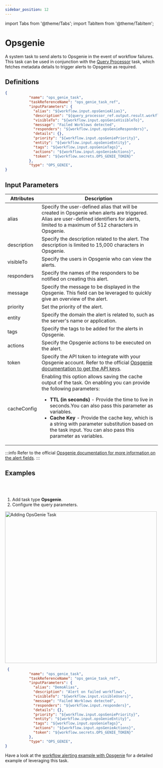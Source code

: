 ```yaml
---
sidebar_position: 12
---
```

import Tabs from '@theme/Tabs';
import TabItem from '@theme/TabItem';

# Opsgenie 

A system task to send alerts to Opsgenie in the event of workflow failures. This task can be used in conjunction with the [Query Processor](/content/reference-docs/system-tasks/query-processor) task, which fetches metadata details to trigger alerts to Opsgenie as required.

## Definitions

```json
{
           "name": "ops_genie_task",
           "taskReferenceName": "ops_genie_task_ref",
           "inputParameters": {
             "alias": "${workflow.input.opsGenieAlias}",
             "description": "${query_processor_ref.output.result.workflowsUrl}",
             "visibleTo": "${workflow.input.opsGenieVisibleTo}",
             "message": "Failed Worklows detected",
             "responders": "${workflow.input.opsGenieResponders}",
             "details": {},
             "priority": "${workflow.input.opsGeniePriority}",
             "entity": "${workflow.input.opsGenieEntity}",
             "tags": "${workflow.input.opsGenieTags}",
             "actions": "${workflow.input.opsGenieActions}",
             "token": "${workflow.secrets.OPS_GENIE_TOKEN}"
           },
           "type": "OPS_GENIE",
}
```

## Input Parameters

| Attributes  | Description             |
|-------------|-------------------------|
| alias | Specify the user-defined alias that will be created in Opsgenie when alerts are triggered. Alias are user-defined identifiers for alerts, limited to a maximum of 512 characters in Opsgenie. |
| description | Specify the description related to the alert. The description is limited to 15,000 characters in Opsgenie. |
| visibleTo | Specify the users in Opsgenie who can view the alerts. | 
| responders | Specify the names of the responders to be notified on creating this alert. |
| message | Specify the message to be displayed in the Opsgenie. This field can be leveraged to quickly give an overview of the alert. |
| priority | Set the priority of the alert. | 
| entity | Specify the domain the alert is related to, such as the server's name or application. |
| tags | Specify the tags to be added for the alerts in Opsgenie. |
| actions | Specify the Opsgenie actions to be executed on the alert. |
| token | Specify the API token to integrate with your Opsgenie account. Refer to the official [Opsgenie documentation to get the API keys](https://support.atlassian.com/opsgenie/docs/create-a-default-api-integration/). |
| cacheConfig | Enabling this option allows saving the cache output of the task. On enabling you can provide the following parameters:<ul><li>**TTL (in seconds)** - Provide the time to live in seconds.You can also pass this parameter as variables.</li><li>**Cache Key** - Provide the cache key, which is a string with parameter substitution based on the task input. You can also pass this parameter as variables.</li></ul>|

:::info
Refer to the official [Opsgenie documentation for more information on the alert fields](https://support.atlassian.com/opsgenie/docs/alert-fields/). 
:::

## Examples

<Tabs>
<TabItem value="UI" label="UI" className="paddedContent">

<div className="row">
<div className="col col--4">

<br/>
<br/>

1. Add task type **Opsgenie**.
2. Configure the query parameters.

</div>
<div className="col">
<div className="embed-loom-video">

<p><img src="/content/img/opsgenie-ui-guide.png" alt="Adding OpsGenie Task" width="500" height="auto"/></p>

</div>
</div>
</div>



</TabItem>
 <TabItem value="JSON" label="JSON Example">

```json
 {
           "name": "ops_genie_task",
           "taskReferenceName": "ops_genie_task_ref",
           "inputParameters": {
             "alias": "DemoAlias",
             "description": "Alert on failed workflows",
             "visibleTo": "${workflow.input.visibleUsers}",
             "message": "Failed Worklows detected",
             "responders": "${workflow.input.responders}",
             "details": {},
             "priority": "${workflow.input.opsGeniePriority}",
             "entity": "${workflow.input.opsGenieEntity}",
             "tags": "${workflow.input.opsGenieTags}",
             "actions": "${workflow.input.opsGenieActions}",
             "token": "${workflow.secrets.OPS_GENIE_TOKEN}"
           },
           "type": "OPS_GENIE",
}
```

</TabItem>
</Tabs>

Have a look at the [workflow alerting example with Opsgenie](https://orkes.io/content/templates/alerting/querying-orkes-data-and-triggering-opsgenie-alert) for a detailed example of leveraging this task.